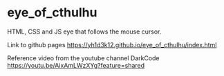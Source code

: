 # eye_of_cthulhu
HTML, CSS and JS eye that follows the mouse cursor.

Link to github pages
https://yh1d3k12.github.io/eye_of_cthulhu/index.html

Reference video from the youtube channel DarkCode
https://youtu.be/AixAmLWzXYg?feature=shared
